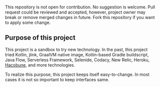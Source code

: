 This repository is not open for contribution.
No suggestion is welcome. Pull request could be reviewed and accepted, however, project owner may break or remove merged changes in future. Fork this repository if you want to apply some change.

## Purpose of this project

This project is a sandbox to try new technology. In the past, this project tried Kotlin, jlink, GraalVM native image, Kotlin-based Gradle buildscript, Java Flow, Serverless Framework, Selenide, Codacy, New Relic, Heroku, [Hacobune](https://manual.c1.hacobuneapp.com/docs), and more technologies.

To realize this purpose, this project keeps itself easy-to-change. In most cases it is not so important to keep interfaces same.
